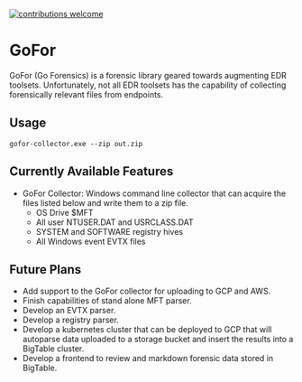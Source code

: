 [![contributions welcome](https://img.shields.io/badge/contributions-welcome-brightgreen.svg?style=flat)](https://github.com/dwyl/esta/issues)

# GoFor
GoFor (Go Forensics) is a forensic library geared towards augmenting EDR toolsets. Unfortunately, not all EDR toolsets has the capability of collecting forensically relevant files from endpoints.

## Usage

```gofor-collector.exe --zip out.zip```

## Currently Available Features
- GoFor Collector: Windows command line collector that can acquire the files listed below and write them to a zip file.
  - OS Drive $MFT
  - All user NTUSER.DAT and USRCLASS.DAT
  - SYSTEM and SOFTWARE registry hives
  - All Windows event EVTX files

## Future Plans
- Add support to the GoFor collector for uploading to GCP and AWS.
- Finish capabilities of stand alone MFT parser.
- Develop an EVTX parser.
- Develop a registry parser.
- Develop a kubernetes cluster that can be deployed to GCP that will autoparse data uploaded to a storage bucket and insert the results into a BigTable cluster.
- Develop a frontend to review and markdown forensic data stored in BigTable.

